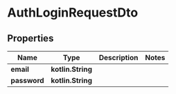 
# AuthLoginRequestDto

## Properties
Name | Type | Description | Notes
------------ | ------------- | ------------- | -------------
**email** | **kotlin.String** |  | 
**password** | **kotlin.String** |  | 



